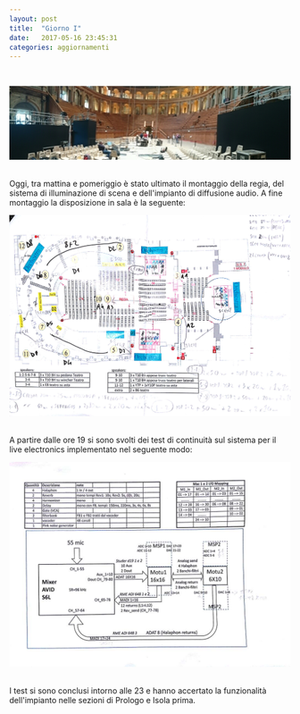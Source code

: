 ```yaml
---
layout: post
title:  "Giorno I"
date:   2017-05-16 23:45:31 
categories: aggiornamenti
---
```


​
 
![Sala](https://github.com/dentroprometeo/dentroprometeo.github.io/blob/master/images/Sala_PANORAMICA.jpg "Sala")
​
​
​



Oggi, tra mattina e pomeriggio è stato ultimato il montaggio della regia, del sistema di illuminazione di scena e dell'impianto di diffusione audio. 
A fine montaggio la disposizione in sala è la seguente:
​
​
 
 
 ![Mappa Sala](https://github.com/dentroprometeo/dentroprometeo.github.io/blob/master/images/Scehma%20Sala.jpg "Mappa Sala")
​
​
​
​
​


A partire dalle  ore 19 si sono svolti dei test di continuità sul sistema per il live electronics implementato nel seguente modo:
​


![Live Electronics](https://github.com/dentroprometeo/dentroprometeo.github.io/blob/master/images/schema_Live_Electronics.jpg "Live Electronics")
​
​


I test si sono conclusi intorno alle 23 e hanno accertato la funzionalità dell'impianto nelle sezioni di Prologo e Isola prima.
